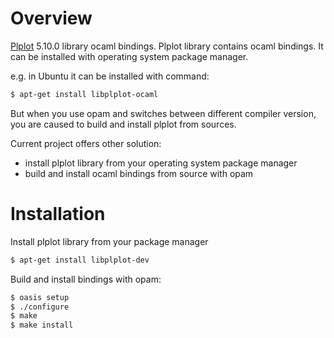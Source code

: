 # Overview 

[Plplot](http://plplot.sourceforge.net/) 5.10.0 library ocaml bindings.
Plplot library contains ocaml bindings. It can be installed with operating
system package manager.

e.g. in Ubuntu it can be installed with command:
```bash
$ apt-get install libplplot-ocaml
```

But when you use opam and switches between different compiler version, you are
caused to build and install plplot from sources.

Current project offers other solution: 
 * install plplot library from your operating system package manager
 * build and install ocaml bindings from source with opam
  

# Installation

Install plplot library from your package manager
```bash
$ apt-get install libplplot-dev

```

Build and install bindings with opam:
```bash
$ oasis setup
$ ./configure
$ make
$ make install
```




